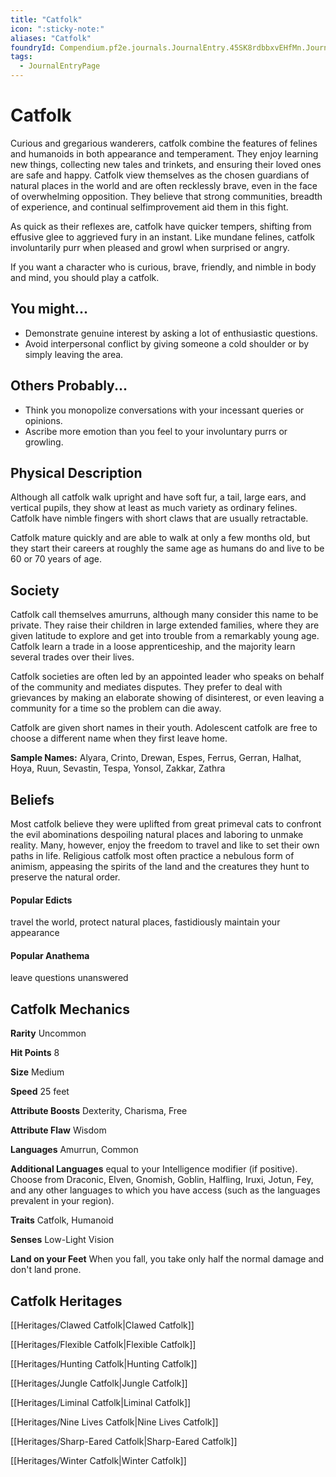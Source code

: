 ```yaml
---
title: "Catfolk"
icon: ":sticky-note:"
aliases: "Catfolk"
foundryId: Compendium.pf2e.journals.JournalEntry.45SK8rdbbxvEHfMn.JournalEntryPage.5S1Pq3GoEzLfBbH7
tags:
  - JournalEntryPage
---
```


# Catfolk
Curious and gregarious wanderers, catfolk combine the features of felines and humanoids in both appearance and temperament. They enjoy learning new things, collecting new tales and trinkets, and ensuring their loved ones are safe and happy. Catfolk view themselves as the chosen guardians of natural places in the world and are often recklessly brave, even in the face of overwhelming opposition. They believe that strong communities, breadth of experience, and continual selfimprovement aid them in this fight.

As quick as their reflexes are, catfolk have quicker tempers, shifting from effusive glee to aggrieved fury in an instant. Like mundane felines, catfolk involuntarily purr when pleased and growl when surprised or angry.

If you want a character who is curious, brave, friendly, and nimble in body and mind, you should play a catfolk.

## You might...

*   Demonstrate genuine interest by asking a lot of enthusiastic questions.
*   Avoid interpersonal conflict by giving someone a cold shoulder or by simply leaving the area.
    

## Others Probably...

*   Think you monopolize conversations with your incessant queries or opinions.
*   Ascribe more emotion than you feel to your involuntary purrs or growling.
    

## Physical Description

Although all catfolk walk upright and have soft fur, a tail, large ears, and vertical pupils, they show at least as much variety as ordinary felines. Catfolk have nimble fingers with short claws that are usually retractable.

Catfolk mature quickly and are able to walk at only a few months old, but they start their careers at roughly the same age as humans do and live to be 60 or 70 years of age.

## Society

Catfolk call themselves amurruns, although many consider this name to be private. They raise their children in large extended families, where they are given latitude to explore and get into trouble from a remarkably young age. Catfolk learn a trade in a loose apprenticeship, and the majority learn several trades over their lives.

Catfolk societies are often led by an appointed leader who speaks on behalf of the community and mediates disputes. They prefer to deal with grievances by making an elaborate showing of disinterest, or even leaving a community for a time so the problem can die away.

Catfolk are given short names in their youth. Adolescent catfolk are free to choose a different name when they first leave home.

**Sample Names:** Alyara, Crinto, Drewan, Espes, Ferrus, Gerran, Halhat, Hoya, Ruun, Sevastin, Tespa, Yonsol, Zakkar, Zathra

## Beliefs

Most catfolk believe they were uplifted from great primeval cats to confront the evil abominations despoiling natural places and laboring to unmake reality. Many, however, enjoy the freedom to travel and like to set their own paths in life. Religious catfolk most often practice a nebulous form of animism, appeasing the spirits of the land and the creatures they hunt to preserve the natural order.

#### **Popular Edicts**

travel the world, protect natural places, fastidiously maintain your appearance

#### **Popular Anathema**

leave questions unanswered

## Catfolk Mechanics

**Rarity** Uncommon

**Hit Points** 8

**Size** Medium

**Speed** 25 feet

**Attribute Boosts** Dexterity, Charisma, Free

**Attribute Flaw** Wisdom

**Languages** Amurrun, Common

**Additional Languages** equal to your Intelligence modifier (if positive). Choose from Draconic, Elven, Gnomish, Goblin, Halfling, Iruxi, Jotun, Fey, and any other languages to which you have access (such as the languages prevalent in your region).

**Traits** Catfolk, Humanoid

**Senses** Low-Light Vision

**Land on your Feet** When you fall, you take only half the normal damage and don't land prone.

## Catfolk Heritages

[[Heritages/Clawed Catfolk|Clawed Catfolk]]

[[Heritages/Flexible Catfolk|Flexible Catfolk]]

[[Heritages/Hunting Catfolk|Hunting Catfolk]]

[[Heritages/Jungle Catfolk|Jungle Catfolk]]

[[Heritages/Liminal Catfolk|Liminal Catfolk]]

[[Heritages/Nine Lives Catfolk|Nine Lives Catfolk]]

[[Heritages/Sharp-Eared Catfolk|Sharp-Eared Catfolk]]

[[Heritages/Winter Catfolk|Winter Catfolk]]